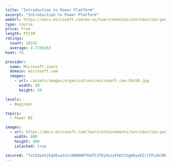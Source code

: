 ```yaml
---
title: "Introduction to Power Platform"
excerpt: "Introduction to Power Platform"
webUrl: https://docs.microsoft.com/en-us/learn/modules/introduction-power-platform/
type: course
price: Free
length: PT21M
ratings:
  count: 18141
  average: 4.7199163
heat: 76

provider:
  name: Microsoft Learn
  domain: microsoft.com
  images:
    - url: /assets/images/organizations/microsoft.com-50x50.jpg
      width: 50
      height: 50

levels:
  - Beginner

topics:
  - Power BI

images:
  - url: https://docs.microsoft.com/learn/achievements/introduction-power-platform-social.png
    width: 800
    height: 400
    isCached: true

secured: "TzCQJpoVjkqXEua3stsbN86WPfHaTSJTDjHzzyFGK71SgHEyxEZ/1fFL6k1RHfAyZKtAzXDvPEm/sqOL0+ikus076dSnw+dOSj8VI8lJ8dxW0Ohvp+AWCx5FYR2lik5o4U4xF3q6SegTj2W/Pa1UWrWTC58cIoCj8Iy1V9ePnLxg2o1p9EMaldUcLDq014C9cwvWH1+v0B+hJZl3Z5UwBRonOxr5PGRd61DYKlh5VHDK/ioGn4yY79Dc59FR56NdCDl/MqRUJ9wNl1IpvlMo0M6vp+YO5RMyrfrhd6ra/3OYO5RrWUzOxcsi65sD2ais+0BnS9yxSjbqEDfNT0IJLRk4iiIeKIfRd55Cj1gIzVUmsalLGRjWYN0Ebl4JEhMdqYEKYQcGx/rNQEwiqGMMu9oOT0yK6PQW7DMljTFjyYYe2qm60PaijcsPpVXthzZF;nKLZvBy0CCmzTyImPfqQLA=="
---
```


